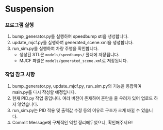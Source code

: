 # Suspension

### 프로그램 실행 
1. bump_generator.py를 실행하여 speedbump stl을 생성합니다.
2. update_mjcf.py를 실행하여 generated_scene.xml을 생성합니다.
3. run_sim.py를 실행하여 차량 주행을 확인합니다.
   - 생성된 STL은 `models/speedbumps/` 폴더에 저장됩니다.
   - MJCF 파일은 `models/generated_scene.xml`로 저장됩니다.

### 작업 참고 사항 
1. bump_generator.py, update_mjcf.py, run_sim.py의 기능을 통합하여 main.py를 다시 작성할 예정입니다.
2. 현재 PID.py 작업 중입니다. 여러 버전이 존재하여 혼란을 줄 우려가 있어 업로드 하지 않았습니다.
3. run_sim.py는 PID 적용 및 출력값 수정 등의 이유로 구조가 크게 바뀔 수 있습니다.
4. Commit Message에 구체적인 역할 정리해두었으니, 확인해주세요! 
